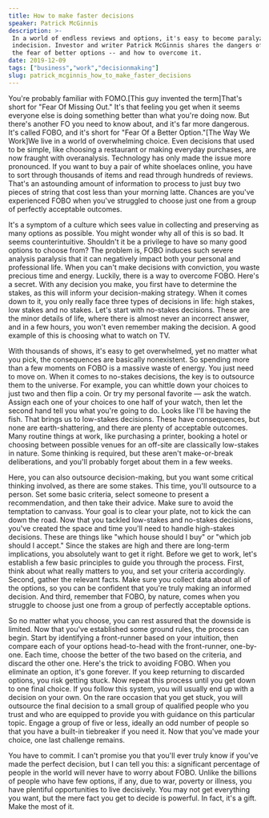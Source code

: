 ```yaml
---
title: How to make faster decisions
speaker: Patrick McGinnis
description: >-
 In a world of endless reviews and options, it's easy to become paralyzed by
 indecision. Investor and writer Patrick McGinnis shares the dangers of "FOBO" --
 the fear of better options -- and how to overcome it.
date: 2019-12-09
tags: ["business","work","decisionmaking"]
slug: patrick_mcginnis_how_to_make_faster_decisions
---
```


You're probably familiar with FOMO.[This guy invented the term]That's short for "Fear Of
Missing Out." It's that feeling you get when it seems everyone else is doing something
better than what you're doing now. But there's another FO you need to know about, and it's
far more dangerous. It's called FOBO, and it's short for "Fear Of a Better Option."[The
Way We Work]We live in a world of overwhelming choice. Even decisions that used to be
simple, like choosing a restaurant or making everyday purchases, are now fraught with
overanalysis. Technology has only made the issue more pronounced. If you want to buy a
pair of white shoelaces online, you have to sort through thousands of items and read
through hundreds of reviews. That's an astounding amount of information to process to just
buy two pieces of string that cost less than your morning latte. Chances are you've
experienced FOBO when you've struggled to choose just one from a group of perfectly
acceptable outcomes.

It's a symptom of a culture which sees value in collecting and preserving as many options
as possible. You might wonder why all of this is so bad. It seems counterintuitive.
Shouldn't it be a privilege to have so many good options to choose from? The problem is,
FOBO induces such severe analysis paralysis that it can negatively impact both your
personal and professional life. When you can't make decisions with conviction, you waste
precious time and energy. Luckily, there is a way to overcome FOBO. Here's a secret. With
any decision you make, you first have to determine the stakes, as this will inform your
decision-making strategy. When it comes down to it, you only really face three types of
decisions in life: high stakes, low stakes and no stakes. Let's start with no-stakes
decisions. These are the minor details of life, where there is almost never an incorrect
answer, and in a few hours, you won't even remember making the decision. A good example of
this is choosing what to watch on TV.

With thousands of shows, it's easy to get overwhelmed, yet no matter what you pick, the
consequences are basically nonexistent. So spending more than a few moments on FOBO is a
massive waste of energy. You just need to move on. When it comes to no-stakes decisions,
the key is to outsource them to the universe. For example, you can whittle down your
choices to just two and then flip a coin. Or try my personal favorite — ask the watch.
Assign each one of your choices to one half of your watch, then let the second hand tell
you what you're going to do. Looks like I'll be having the fish. That brings us to
low-stakes decisions. These have consequences, but none are earth-shattering, and there
are plenty of acceptable outcomes. Many routine things at work, like purchasing a printer,
booking a hotel or choosing between possible venues for an off-site are classically
low-stakes in nature. Some thinking is required, but these aren't make-or-break
deliberations, and you'll probably forget about them in a few weeks.

Here, you can also outsource decision-making, but you want some critical thinking
involved, as there are some stakes. This time, you'll outsource to a person. Set some basic
criteria, select someone to present a recommendation, and then take their advice. Make
sure to avoid the temptation to canvass. Your goal is to clear your plate, not to kick the
can down the road. Now that you tackled low-stakes and no-stakes decisions, you've created
the space and time you'll need to handle high-stakes decisions. These are things like
"which house should I buy" or "which job should I accept." Since the stakes are high and
there are long-term implications, you absolutely want to get it right. Before we get to
work, let's establish a few basic principles to guide you through the process. First,
think about what really matters to you, and set your criteria accordingly. Second, gather
the relevant facts. Make sure you collect data about all of the options, so you can be
confident that you're truly making an informed decision. And third, remember that FOBO, by
nature, comes when you struggle to choose just one from a group of perfectly acceptable
options.

So no matter what you choose, you can rest assured that the downside is limited. Now that
you've established some ground rules, the process can begin. Start by identifying a
front-runner based on your intuition, then compare each of your options head-to-head with
the front-runner, one-by-one. Each time, choose the better of the two based on the
criteria, and discard the other one. Here's the trick to avoiding FOBO. When you eliminate
an option, it's gone forever. If you keep returning to discarded options, you risk getting
stuck. Now repeat this process until you get down to one final choice. If you follow this
system, you will usually end up with a decision on your own. On the rare occasion that you
get stuck, you will outsource the final decision to a small group of qualified people who
you trust and who are equipped to provide you with guidance on this particular topic.
Engage a group of five or less, ideally an odd number of people so that you have a
built-in tiebreaker if you need it. Now that you've made your choice, one last challenge
remains.

You have to commit. I can't promise you that you'll ever truly know if you've made the
perfect decision, but I can tell you this: a significant percentage of people in the world
will never have to worry about FOBO. Unlike the billions of people who have few options,
if any, due to war, poverty or illness, you have plentiful opportunities to live
decisively. You may not get everything you want, but the mere fact you get to decide is
powerful. In fact, it's a gift. Make the most of it.

<!--
ad_duration=0
comment_count=24
event="The Way We Work"
external_start_time=0
has_talk_citation=0
intro_duration=0
is_subtitle_required="False"
is_talk_featured="True"
language="en"
language_swap="False"
native_language="en"
number_of_related_talks=6
number_of_speakers=1
number_of_subtitled_videos=0
number_of_tags=3
number_of_talk_download_languages=11
number_of_talk_more_resources=1
number_of_talk_recommendations=0
number_of_talks_take_actions=0
post_ad_duration=0
published_timestamp="2020-02-10 13:40:29"
recording_date="2019-12-09"
speaker_description="Venture capitalist, writer"
speaker_is_published=1
speaker_name="Patrick McGinnis"
talk_name="How to make faster decisions"
talks_tags=["business","work","decisionmaking"]
talks_take_action=[]
url_photo_speaker="https://pe.tedcdn.com/images/ted/a8fda44dfcd62bc71c6e338f434c1609643d570a_254x191.jpg"
url_photo_talk="https://s3.amazonaws.com/talkstar-photos/uploads/c5b3409d-1ce4-446a-aadf-4639a52d313c/PatrickMcGinnis_2020V-embed.jpg"
url_webpage="https://www.ted.com/talks/patrick_mcginnis_how_to_make_faster_decisions"
video_type_name="Original Content"
-->